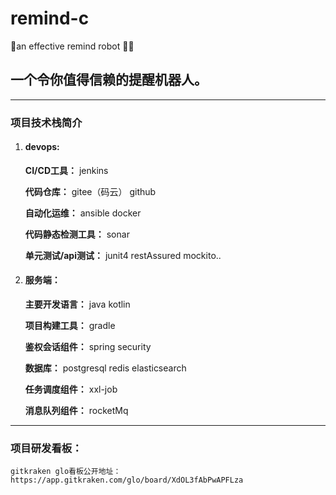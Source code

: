 # remind-c
🤖an effective remind robot 🚀🎯

## 一个令你值得信赖的提醒机器人。

---

### 项目技术栈简介

1. #### devops:

    **CI/CD工具：** jenkins
    
    **代码仓库：** gitee（码云） github
    
    **自动化运维：** ansible docker
    
    **代码静态检测工具：** sonar
    
    **单元测试/api测试：** junit4 restAssured mockito..
    
    
2. #### **服务端**：

    **主要开发语言：** java kotlin
    
    **项目构建工具：** gradle
    
    **鉴权会话组件：** spring security
    
    **数据库：** postgresql redis elasticsearch
    
    **任务调度组件：** xxl-job
    
    **消息队列组件：** rocketMq
    
---

### 项目研发看板： 

    gitkraken glo看板公开地址： https://app.gitkraken.com/glo/board/XdOL3fAbPwAPFLza
    
    
    
    